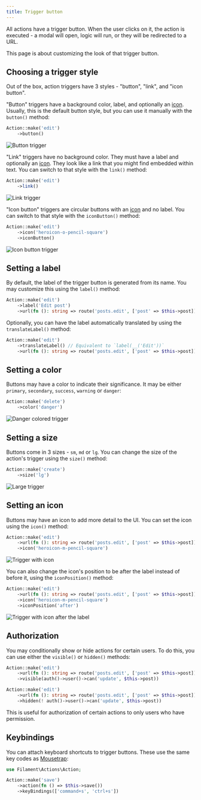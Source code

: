 ```yaml
---
title: Trigger button
---
```


All actions have a trigger button. When the user clicks on it, the action is executed - a modal will open, logic will run, or they will be redirected to a URL.

This page is about customizing the look of that trigger button.

## Choosing a trigger style

Out of the box, action triggers have 3 styles - "button", "link", and "icon button".

"Button" triggers have a background color, label, and optionally an [icon](#setting-an-icon). Usually, this is the default button style, but you can use it manually with the `button()` method:

```php
Action::make('edit')
    ->button()
```

![Button trigger](https://github.com/filamentphp/filament/blob/3.x/docs-assets/screenshots/images/actions/trigger-button/button.jpg?raw=true)

"Link" triggers have no background color. They must have a label and optionally an [icon](#setting-an-icon). They look like a link that you might find embedded within text. You can switch to that style with the `link()` method:

```php
Action::make('edit')
    ->link()
```

![Link trigger](https://github.com/filamentphp/filament/blob/3.x/docs-assets/screenshots/images/actions/trigger-button/link.jpg?raw=true)

"Icon button" triggers are circular buttons with an [icon](#setting-an-icon) and no label. You can switch to that style with the `iconButton()` method:

```php
Action::make('edit')
    ->icon('heroicon-o-pencil-square')
    ->iconButton()
```

![Icon button trigger](https://github.com/filamentphp/filament/blob/3.x/docs-assets/screenshots/images/actions/trigger-button/icon-button.jpg?raw=true)

## Setting a label

By default, the label of the trigger button is generated from its name. You may customize this using the `label()` method:

```php
Action::make('edit')
    ->label('Edit post')
    ->url(fn (): string => route('posts.edit', ['post' => $this->post]))
```

Optionally, you can have the label automatically translated by using the `translateLabel()` method:

```php
Action::make('edit')
    ->translateLabel() // Equivalent to `label(__('Edit'))`
    ->url(fn (): string => route('posts.edit', ['post' => $this->post]))
```

## Setting a color

Buttons may have a color to indicate their significance. It may be either `primary`, `secondary`, `success`, `warning` or `danger`:

```php
Action::make('delete')
    ->color('danger')
```

![Danger colored trigger](https://github.com/filamentphp/filament/blob/3.x/docs-assets/screenshots/images/actions/trigger-button/danger.jpg?raw=true)

## Setting a size

Buttons come in 3 sizes - `sm`, `md` or `lg`. You can change the size of the action's trigger using the `size()` method:

```php
Action::make('create')
    ->size('lg')
```

![Large trigger](https://github.com/filamentphp/filament/blob/3.x/docs-assets/screenshots/images/actions/trigger-button/large.jpg?raw=true)

## Setting an icon

Buttons may have an icon to add more detail to the UI. You can set the icon using the `icon()` method:

```php
Action::make('edit')
    ->url(fn (): string => route('posts.edit', ['post' => $this->post]))
    ->icon('heroicon-m-pencil-square')
```

![Trigger with icon](https://github.com/filamentphp/filament/blob/3.x/docs-assets/screenshots/images/actions/trigger-button/icon.jpg?raw=true)

You can also change the icon's position to be after the label instead of before it, using the `iconPosition()` method:

```php
Action::make('edit')
    ->url(fn (): string => route('posts.edit', ['post' => $this->post]))
    ->icon('heroicon-m-pencil-square')
    ->iconPosition('after')
```

![Trigger with icon after the label](https://github.com/filamentphp/filament/blob/3.x/docs-assets/screenshots/images/actions/trigger-button/icon-after.jpg?raw=true)

## Authorization

You may conditionally show or hide actions for certain users. To do this, you can use either the `visible()` or `hidden()` methods:

```php
Action::make('edit')
    ->url(fn (): string => route('posts.edit', ['post' => $this->post]))
    ->visible(auth()->user()->can('update', $this->post))

Action::make('edit')
    ->url(fn (): string => route('posts.edit', ['post' => $this->post]))
    ->hidden(! auth()->user()->can('update', $this->post))
```

This is useful for authorization of certain actions to only users who have permission.

## Keybindings

You can attach keyboard shortcuts to trigger buttons. These use the same key codes as [Mousetrap](https://craig.is/killing/mice):

```php
use Filament\Actions\Action;

Action::make('save')
    ->action(fn () => $this->save())
    ->keyBindings(['command+s', 'ctrl+s'])
```
